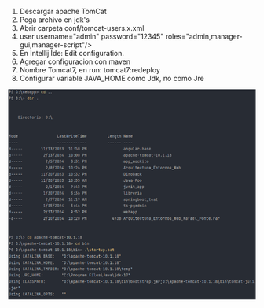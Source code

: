 

1. Descargar apache TomCat
2. Pega archivo en jdk's
3. Abrir carpeta conf/tomcat-users.x.xml
4. user username="admin" password="12345" roles="admin,manager-gui,manager-script"/>
5. En Intellij Ide: Edit configuration.
6. Agregar configuracion con maven
7. Nombre Tomcat7, en run: tomcat7:redeploy
6. Configurar variable JAVA_HOME como Jdk, no como Jre

![img.png](img.png)